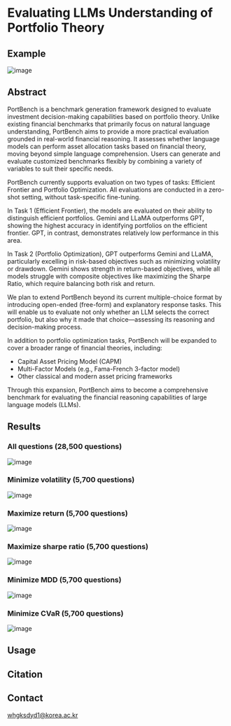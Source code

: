 # Evaluating LLMs Understanding of Portfolio Theory

## Example
![image](https://github.com/user-attachments/assets/85d9d99c-1de8-435f-a46d-ccca12cb0a24)

## Abstract
PortBench is a benchmark generation framework designed to evaluate investment decision-making capabilities based on portfolio theory.
Unlike existing financial benchmarks that primarily focus on natural language understanding, PortBench aims to provide a more practical evaluation grounded in real-world financial reasoning.
It assesses whether language models can perform asset allocation tasks based on financial theory, moving beyond simple language comprehension.
Users can generate and evaluate customized benchmarks flexibly by combining a variety of variables to suit their specific needs.

PortBench currently supports evaluation on two types of tasks: Efficient Frontier and Portfolio Optimization.
All evaluations are conducted in a zero-shot setting, without task-specific fine-tuning.

In Task 1 (Efficient Frontier), the models are evaluated on their ability to distinguish efficient portfolios.
Gemini and LLaMA outperforms GPT, showing the highest accuracy in identifying portfolios on the efficient frontier.
GPT, in contrast, demonstrates relatively low performance in this area.

In Task 2 (Portfolio Optimization), GPT outperforms Gemini and LLaMA, particularly excelling in risk-based objectives such as minimizing volatility or drawdown.
Gemini shows strength in return-based objectives, while all models struggle with composite objectives like maximizing the Sharpe Ratio, which require balancing both risk and return.

We plan to extend PortBench beyond its current multiple-choice format by introducing open-ended (free-form) and explanatory response tasks.
This will enable us to evaluate not only whether an LLM selects the correct portfolio, but also why it made that choice—assessing its reasoning and decision-making process.

In addition to portfolio optimization tasks, PortBench will be expanded to cover a broader range of financial theories, including:

- Capital Asset Pricing Model (CAPM)
- Multi-Factor Models (e.g., Fama-French 3-factor model)
- Other classical and modern asset pricing frameworks

Through this expansion, PortBench aims to become a comprehensive benchmark for evaluating the financial reasoning capabilities of large language models (LLMs).

## Results
### All questions (28,500 questions)
![image](https://github.com/user-attachments/assets/b6f45588-887a-470e-b5a8-7c861d708b8e)

### Minimize volatility (5,700 questions)
![image](https://github.com/user-attachments/assets/8929dcdd-f511-472f-9cc0-45d1bf627c78)

### Maximize return  (5,700 questions)
![image](https://github.com/user-attachments/assets/def31753-c62e-4edc-9d99-ff8b3ee0732b)

### Maximize sharpe ratio (5,700 questions)
![image](https://github.com/user-attachments/assets/6d1455ce-a9e7-448f-9c37-88bdebe28190)

### Minimize MDD (5,700 questions)
![image](https://github.com/user-attachments/assets/74f9cb00-42f4-4ed1-b812-344db1d8f542)

### Minimize CVaR (5,700 questions)
![image](https://github.com/user-attachments/assets/a611fcfc-7868-4688-92a0-7534f752a52a)


## Usage


## Citation

## Contact
whgksdyd1@korea.ac.kr
